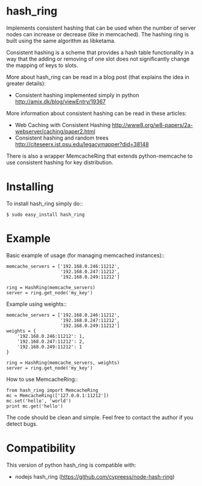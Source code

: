 hash_ring
===========================================

Implements consistent hashing that can be used when
the number of server nodes can increase or decrease (like in memcached).
The hashing ring is built using the same algorithm as libketama.

Consistent hashing is a scheme that provides a hash table functionality
in a way that the adding or removing of one slot
does not significantly change the mapping of keys to slots.

More about hash_ring can be read in a blog post (that explains the idea in greater details):

* Consistent hashing implemented simply in python <http://amix.dk/blog/viewEntry/19367>

More information about consistent hashing can be read in these articles:

* Web Caching with Consistent Hashing <http://www8.org/w8-papers/2a-webserver/caching/paper2.html>
* Consistent hashing and random trees <http://citeseerx.ist.psu.edu/legacymapper?did=38148>

There is also a wrapper MemcacheRing that extends python-memcache to use consistent hashing
for key distribution.


Installing
===========

To install hash_ring simply do::
    
    $ sudo easy_install hash_ring


Example
===========

Basic example of usage (for managing memcached instances)::

    memcache_servers = ['192.168.0.246:11212',
                        '192.168.0.247:11212',
                        '192.168.0.249:11212']

    ring = HashRing(memcache_servers)
    server = ring.get_node('my_key')

Example using weights::

    memcache_servers = ['192.168.0.246:11212',
                        '192.168.0.247:11212',
                        '192.168.0.249:11212']
    weights = {
        '192.168.0.246:11212': 1,
        '192.168.0.247:11212': 2,
        '192.168.0.249:11212': 1
    }

    ring = HashRing(memcache_servers, weights)
    server = ring.get_node('my_key')

How to use MemcacheRing::

    from hash_ring import MemcacheRing
    mc = MemcacheRing(['127.0.0.1:11212'])
    mc.set('hello', 'world')
    print mc.get('hello')

The code should be clean and simple. Feel free to contact the author if you detect bugs.

Compatibility
=============

This version of python hash_ring is compatible with:

 * nodejs hash_ring (https://github.com/cypreess/node-hash-ring)
